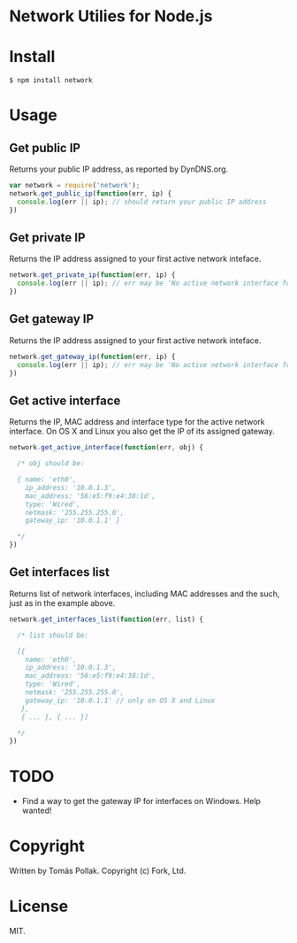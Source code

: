 Network Utilies for Node.js
===========================

# Install

    $ npm install network

# Usage

## Get public IP

Returns your public IP address, as reported by DynDNS.org.

``` js
var network = require('network');
network.get_public_ip(function(err, ip) {
  console.log(err || ip); // should return your public IP address
})
```

## Get private IP

Returns the IP address assigned to your first active network inteface.

``` js
network.get_private_ip(function(err, ip) {
  console.log(err || ip); // err may be 'No active network interface found'.
})
```

## Get gateway IP

Returns the IP address assigned to your first active network inteface.

``` js
network.get_gateway_ip(function(err, ip) {
  console.log(err || ip); // err may be 'No active network interface found.'
})
```
## Get active interface

Returns the IP, MAC address and interface type for the active network 
interface. On OS X and Linux you also get the IP of its assigned gateway.

``` js
network.get_active_interface(function(err, obj) {

  /* obj should be:

  { name: 'eth0',
    ip_address: '10.0.1.3',
    mac_address: '56:e5:f9:e4:38:1d',
    type: 'Wired',
    netmask: '255.255.255.0',
    gateway_ip: '10.0.1.1' }

  */
})
```

## Get interfaces list

Returns list of network interfaces, including MAC addresses and the such, just
as in the example above.

``` js
network.get_interfaces_list(function(err, list) {

  /* list should be:

  [{
    name: 'eth0',
    ip_address: '10.0.1.3',
    mac_address: '56:e5:f9:e4:38:1d',
    type: 'Wired',
    netmask: '255.255.255.0',
    gateway_ip: '10.0.1.1' // only on OS X and Linux
   },
   { ... }, { ... }]

  */
})
```

# TODO

- Find a way to get the gateway IP for interfaces on Windows. Help wanted!

# Copyright

Written by Tomás Pollak. Copyright (c) Fork, Ltd.

# License

MIT.
